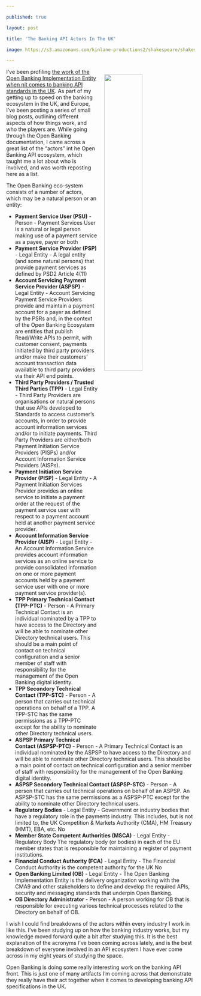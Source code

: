 ---
published: true
layout: post
title: 'The Banking API Actors In The UK'
image: https://s3.amazonaws.com/kinlane-productions2/shakespeare/shakespeare.jpg
---

<p><img src="https://s3.amazonaws.com/kinlane-productions2/shakespeare/shakespeare.jpg" align="right" width="45%" style="padding: 15px;" />
<p>I’ve been profiling <a href="https://www.openbanking.org.uk/">the work of the Open Banking Implementation Entity when nit comes to banking API standards in the UK</a>. As part of my getting up to speed on the banking ecosystem in the UK, and Europe, I’ve been posting a series of small blog posts, outlining different aspects of how things work, and who the players are. While going through the Open Banking documentation, I came across a great list of the “actors” int he Open Banking API ecosystem, which taught me a lot about who is involved, and was worth reposting here as a list.

<p>The Open Banking eco-system consists of a number of actors, which may be a natural person or an entity:

<ul>
  <li><strong>Payment Service User (PSU)</strong> - Person - Payment Services User is a natural or legal person making use of a payment service as a payee, payer or both</li>
  <li><strong>Payment Service Provider (PSP)</strong> - Legal Entity - A legal entity (and some natural persons) that provide payment services as defined by PSD2 Article 4(11)</li>
  <li><strong>Account Servicing Payment Service Provider (ASPSP)</strong> - Legal Entity - Account Servicing Payment Service Providers provide and maintain a payment account for a payer as defined by the PSRs and, in the context of the Open Banking Ecosystem are entities that publish Read/Write APIs to permit, with customer consent, payments initiated by third party providers and/or make their customers’ account transaction data available to third party providers via their API end points.</li>
  <li><strong>Third Party Providers / Trusted Third Parties (TPP)</strong> - Legal Entity - Third Party Providers are organisations or natural persons that use APIs developed to Standards to access customer’s accounts, in order to provide account information services and/or to initiate payments. Third Party Providers are either/both Payment Initiation Service Providers (PISPs) and/or Account Information Service Providers (AISPs).</li>
  <li><strong>Payment Initiation Service Provider (PISP)</strong> - Legal Entity - A Payment Initiation Services Provider provides an online service to initiate a payment order at the request of the payment service user with respect to a payment account held at another payment service provider.</li>
  <li><strong>Account Information Service Provider (AISP)</strong> - Legal Entity - An Account Information Service provides account information services as an online service to provide consolidated information on one or more payment accounts held by a payment service user with one or more payment service provider(s).</li>
  <li><strong>TPP Primary Technical Contact (TPP-PTC)</strong> - Person - A Primary Technical Contact is an individual nominated by a TPP to have access to the Directory and will be able to nominate other Directory technical users. This should be a main point of contact on technical configuration and a senior member of staff with responsibility for the management of the Open Banking digital identity.</li>
  <li><strong>TPP Secondory Technical Contact (TPP-STC)</strong> - Person - A person that carries out technical operations on behalf of a TPP. A TPP-STC has the same permissions as a TPP-PTC except for the ability to nominate other Directory technical users.</li>
  <li><strong>ASPSP Primary Technical Contact (ASPSP-PTC)</strong> - Person - A Primary Technical Contact is an individual nominated by the ASPSP to have access to the Directory and will be able to nominate other Directory technical users. This should be a main point of contact on technical configuration and a senior member of staff with responsibility for the management of the Open Banking digital identity.</li>
  <li><strong>ASPSP Secondory Technical Contact (ASPSP-STC)</strong> - Person - A person that carries out technical operations on behalf of an ASPSP. An ASPSP-STC has the same permissions as a ASPSP-PTC except for the ability to nominate other Directory technical users.</li>
  <li><strong>Regulatory Bodies</strong> - Legal Entity - Government or industry bodies that have a regulatory role in the payments industry. This includes, but is not limited to, the UK Competition &amp; Markets Authority (CMA), HM Treasury (HMT), EBA, etc.	No</li>
  <li><strong>Member State Competent Authorities (MSCA)</strong> - Legal Entity - Regulatory Body	The regulatory body (or bodies) in each of the EU member states that is responsible for maintaining a register of payment institutions.</li>
  <li><strong>Financial Conduct Authority (FCA)</strong> - Legal Entity - The Financial Conduct Authority is the competent authority for the UK	No</li>
  <li><strong>Open Banking Limited (OB)</strong> - Legal Entity - The Open Banking Implementation Entity is the delivery organization working with the CMA9 and other stakeholders to define and develop the required APIs, security and messaging standards that underpin Open Banking.</li>
  <li><strong>OB Directory Administrator</strong> - Person - A person working for OB that is responsible for executing various technical processes related to the Directory on behalf of OB.</li>
</ul>

<p>I wish I could find breakdowns of the actors within every industry I work in like this. I’ve been studying up on how the banking industry works, but my knowledge moved forward quite a bit after studying this. It is the best explanation of the acronyms I’ve been coming across lately, and is the best breakdown of everyone involved in an API ecosystem I have ever come across in my eight years of studying the space.

<p>Open Banking is doing some really interesting work on the banking API front. This is just one of many artifacts I’m coming across that demonstrate they really have their act together when it comes to developing banking API specifications in the UK.


